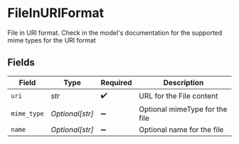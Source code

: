 # FileInURIFormat

File in URI format. Check in the model's documentation for the supported mime types for the URI format


## Fields

| Field                          | Type                           | Required                       | Description                    |
| ------------------------------ | ------------------------------ | ------------------------------ | ------------------------------ |
| `uri`                          | *str*                          | :heavy_check_mark:             | URL for the File content       |
| `mime_type`                    | *Optional[str]*                | :heavy_minus_sign:             | Optional mimeType for the file |
| `name`                         | *Optional[str]*                | :heavy_minus_sign:             | Optional name for the file     |
